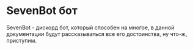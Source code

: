 # SevenBot бот
SevenBot - дискорд бот, который способен на многое, в данной документации будут рассказываться все его достоинства, ну что-ж, приступим.
